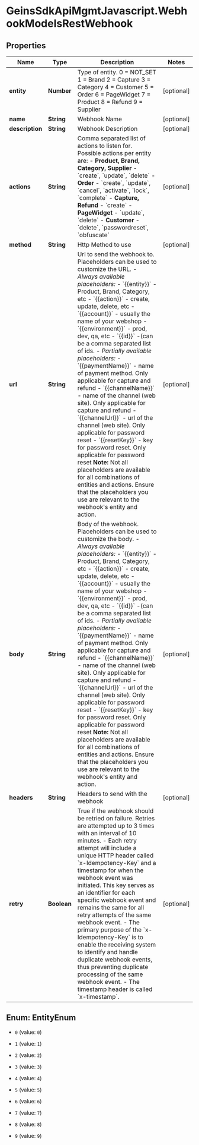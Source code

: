 # GeinsSdkApiMgmtJavascript.WebhookModelsRestWebhook

## Properties

Name | Type | Description | Notes
------------ | ------------- | ------------- | -------------
**entity** | **Number** | Type of entity.    0 &#x3D; NOT_SET    1 &#x3D; Brand    2 &#x3D; Capture    3 &#x3D; Category    4 &#x3D; Customer    5 &#x3D; Order    6 &#x3D; PageWidget    7 &#x3D; Product    8 &#x3D; Refund    9 &#x3D; Supplier | [optional] 
**name** | **String** | Webhook Name | [optional] 
**description** | **String** | Webhook Description | [optional] 
**actions** | **String** | Comma separated list of actions to listen for.   Possible actions per entity are:  - **Product, Brand, Category, Supplier** - &#x60;create&#x60;, &#x60;update&#x60;, &#x60;delete&#x60;  - **Order** - &#x60;create&#x60;, &#x60;update&#x60;, &#x60;cancel&#x60;, &#x60;activate&#x60;, &#x60;lock&#x60;, &#x60;complete&#x60;  - **Capture, Refund** - &#x60;create&#x60;  - **PageWidget** - &#x60;update&#x60;, &#x60;delete&#x60;  - **Customer** - &#x60;delete&#x60;, &#x60;passwordreset&#x60;, &#x60;obfuscate&#x60; | [optional] 
**method** | **String** | Http Method to use | [optional] 
**url** | **String** | Url to send the webhook to. Placeholders can be used to customize the URL.   - _Always available placeholders:_     - &#x60;{{entity}}&#x60; - Product, Brand, Category, etc    - &#x60;{{action}}&#x60; - create, update, delete, etc    - &#x60;{{account}}&#x60; - usually the name of your webshop    - &#x60;{{environment}}&#x60; - prod, dev, qa, etc    - &#x60;{{id}}&#x60; -(can be a comma separated list of ids.  - _Partially available placeholders:_     - &#x60;{{paymentName}}&#x60; - name of payment method. Only applicable for capture and refund    - &#x60;{{channelName}}&#x60; - name of the channel (web site). Only applicable for capture and refund    - &#x60;{{channelUrl}}&#x60; - url of the channel (web site). Only applicable for password reset    - &#x60;{{resetKey}}&#x60; - key for password reset. Only applicable for password reset    **Note:** Not all placeholders are available for all combinations of entities and actions. Ensure that the placeholders you use are relevant to the webhook&#39;s entity and action. | [optional] 
**body** | **String** | Body of the webhook. Placeholders can be used to customize the body.   - _Always available placeholders:_     - &#x60;{{entity}}&#x60; - Product, Brand, Category, etc    - &#x60;{{action}}&#x60; - create, update, delete, etc    - &#x60;{{account}}&#x60; - usually the name of your webshop    - &#x60;{{environment}}&#x60; - prod, dev, qa, etc    - &#x60;{{id}}&#x60; -(can be a comma separated list of ids.  - _Partially available placeholders:_     - &#x60;{{paymentName}}&#x60; - name of payment method. Only applicable for capture and refund    - &#x60;{{channelName}}&#x60; - name of the channel (web site). Only applicable for capture and refund    - &#x60;{{channelUrl}}&#x60; - url of the channel (web site). Only applicable for password reset    - &#x60;{{resetKey}}&#x60; - key for password reset. Only applicable for password reset    **Note:** Not all placeholders are available for all combinations of entities and actions. Ensure that the placeholders you use are relevant to the webhook&#39;s entity and action. | [optional] 
**headers** | **String** | Headers to send with the webhook | [optional] 
**retry** | **Boolean** | True if the webhook should be retried on failure. Retries are attempted up to 3 times with an interval of 10 minutes.    - Each retry attempt will include a unique HTTP header called &#x60;x-Idempotency-Key&#x60; and a timestamp for when the webhook event was initiated. This key serves as an identifier for each specific webhook event and remains the same for all retry attempts of the same webhook event.    - The primary purpose of the &#x60;x-Idempotency-Key&#x60; is to enable the receiving system to identify and handle duplicate webhook events, thus preventing duplicate processing of the same webhook event.    - The timestamp header is called &#x60;x-timestamp&#x60;. | [optional] 



## Enum: EntityEnum


* `0` (value: `0`)

* `1` (value: `1`)

* `2` (value: `2`)

* `3` (value: `3`)

* `4` (value: `4`)

* `5` (value: `5`)

* `6` (value: `6`)

* `7` (value: `7`)

* `8` (value: `8`)

* `9` (value: `9`)





